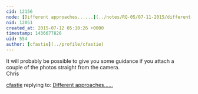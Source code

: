 ```yaml
---
cid: 12156
node: [Different approaches......](../notes/RQ-05/07-11-2015/different-approaches)
nid: 12051
created_at: 2015-07-12 05:10:26 +0000
timestamp: 1436677826
uid: 554
author: [cfastie](../profile/cfastie)
---
```


It will probably be possible to give you some guidance if you attach a couple of the photos straight from the camera.  
Chris

[cfastie](../profile/cfastie) replying to: [Different approaches......](../notes/RQ-05/07-11-2015/different-approaches)

